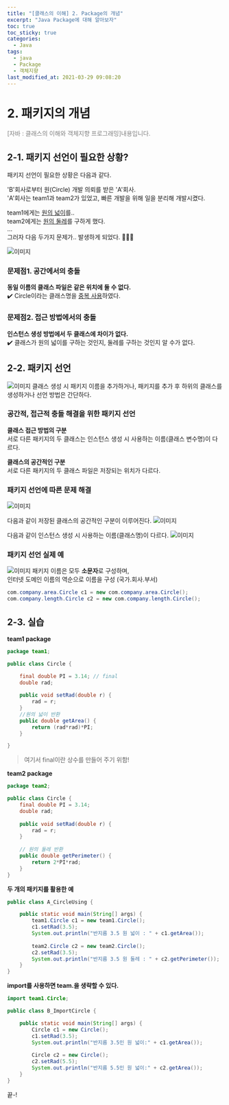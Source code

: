 ```yaml
---
title: "[클래스의 이해] 2. Package의 개념"
excerpt: "Java Package에 대해 알아보자"
toc: true
toc_sticky: true
categories:
  - Java
tags:
  - java
  - Package
  - 객체지향
last_modified_at: 2021-03-29 09:08:20
---
```


# 2. 패키지의 개념
<span style="color:grey">[자바 : 클래스의 이해와 객체지향 프로그래밍]내용입니다.</span>
 
## 2-1. 패키지 선언이 필요한 상황?
  
패키지 선언이 필요한 상황은 다음과 같다.  
  
'B'회사로부터 원(Circle) 개발 의뢰를 받은 'A'회사.  
'A'회사는 team1과 team2가 있었고, 빠른 개발을 위해 일을 분리해 개발시켰다.  
  
team1에게는 <u>원의 넓이</u>를..  
team2에게는 <u>원의 둘레</u>를 구하게 했다.  
...  
그러자 다음 두가지 문제가.. 발생하게 되었다. 🤷‍♂️❌  
  
![이미지](/assets/images/Java_클래스의_이해/2강/class2.png)  
  
### 문제점1. 공간에서의 충돌
**동일 이름의 클래스 파일은 같은 위치에 둘 수 없다.**  
✔️ Circle이라는 클래스명을 <u>중복 사용</u>하였다.  
  
### 문제점2. 접근 방법에서의 충돌
**인스턴스 생성 방법에서 두 클래스에 차이가 없다.**  
✔️ 클래스가 원의 넓이를 구하는 것인지, 둘레를 구하는 것인지 알 수가 없다.  
  
## 2-2. 패키지 선언
![이미지](/assets/images/Java_클래스의_이해/2강/class4.png)
클래스 생성 시 패키지 이름을 추가하거나, 패키지를 추가 후 하위의 클래스를 생성하거나 선언 방법은 간단하다.  
  
### 공간적, 접근적 충돌 해결을 위한 패키지 선언
  
**클래스 접근 방법의 구분**  
서로 다른 패키지의 두 클래스는 인스턴스 생성 시 사용하는 이름(클래스 변수명)이 다르다.  
  
**클래스의 공간적인 구분**  
서로 다른 패키지의 두 클래스 파일은 저장되는 위치가 다르다.

### 패키지 선언에 따른 문제 해결
![이미지](/assets/images/Java_클래스의_이해/2강/class5.png)

다음과 같이 저장된 클래스의 공간적인 구분이 이루어진다.
![이미지](/assets/images/Java_클래스의_이해/2강/class6.png)

다음과 같이 인스턴스 생성 시 사용하는 이름(클래스명)이 다르다.
![이미지](/assets/images/Java_클래스의_이해/2강/class7.png)

### 패키지 선언 실제 예
![이미지](/assets/images/Java_클래스의_이해/2강/class8.png)
패키지 이름은 모두 **소문자**로 구성하며,  
인터넷 도메인 이름의 역순으로 이름을 구성 (국가.회사.부서)  
  
```java
com.company.area.Circle c1 = new com.company.area.Circle();
com.company.length.Circle c2 = new com.company.length.Circle();
```
  
## 2-3. 실습
  
**team1 package**  
  
```java
package team1;

public class Circle {

	final double PI = 3.14; // final
	double rad;
	
	public void setRad(double r) {
		rad = r;
	}
	//원의 넓이 반환
	public double getArea() {
		return (rad*rad)*PI;
	}

}

```
> 여기서 final이란 상수를 만들어 주기 위함!
  
**team2 package**  
  
```java
package team2;

public class Circle {
	final double PI = 3.14;
	double rad;
	
	public void setRad(double r) {
		rad = r;
	}
	
	// 원의 둘레 반환
	public double getPerimeter() {
		return 2*PI*rad;
	}
}
```
  
**두 개의 패키지를 활용한 예**  
  
```java
public class A_CircleUsing {

	public static void main(String[] args) {
		team1.Circle c1 = new team1.Circle();
		c1.setRad(3.5);
		System.out.println("반지름 3.5 원 넓이 : " + c1.getArea());
		
		team2.Circle c2 = new team2.Circle();
		c2.setRad(3.5);
		System.out.println("반지름 3.5 원 둘레 : " + c2.getPerimeter());
	}
}
```
  
**import를 사용하면 team.을 생략할 수 있다.**  
  
```java
import team1.Circle;

public class B_ImportCircle {

	public static void main(String[] args) {
		Circle c1 = new Circle();
		c1.setRad(3.5);
		System.out.println("반지름 3.5인 원 넓이:" + c1.getArea());
		
		Circle c2 = new Circle();
		c2.setRad(5.5);
		System.out.println("반지름 5.5인 원 넓이:" + c2.getArea());
	}
}
```
  
끝-!
